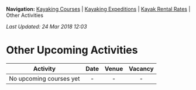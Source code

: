 **Navigation:** [Kayaking Courses](index) &#124; [Kayaking Expeditions](expedition) &#124; [Kayak Rental Rates](rental) &#124; Other Activities

_Last Updated: 24 Mar 2018 12:03_
# Other Upcoming Activities

Activity | Date | Venue | Vacancy
:---:|:---:|:---:|:---:
No upcoming courses yet|-|-|-

